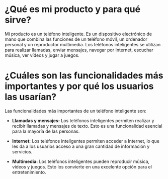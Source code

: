 # ¿Qué es mi producto y para qué sirve?

Mi producto es un teléfono inteligente. Es un dispositivo electrónico de mano que combina las funciones de un teléfono móvil, un ordenador personal y un reproductor multimedia. Los teléfonos inteligentes se utilizan para realizar llamadas, enviar mensajes, navegar por Internet, escuchar música, ver vídeos y jugar a juegos. 

# ¿Cuáles son las funcionalidades más importantes y por qué los usuarios las usarían?

Las funcionalidades más importantes de un teléfono inteligente son:

* **Llamadas y mensajes:** Los teléfonos inteligentes permiten realizar y recibir llamadas y mensajes de texto. Esto es una funcionalidad esencial para la mayoría de las personas.

* **Internet:** Los teléfonos inteligentes permiten acceder a Internet, lo que les da a los usuarios acceso a una gran cantidad de información y servicios.

* **Multimedia:** Los teléfonos inteligentes pueden reproducir música, vídeos y juegos. Esto los convierte en una excelente opción para el entretenimiento.

